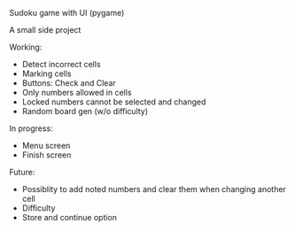Sudoku game with UI (pygame)

A small side project


Working:
- Detect incorrect cells
- Marking cells
- Buttons: Check and Clear
- Only numbers allowed in cells
- Locked numbers cannot be selected and changed
- Random board gen (w/o difficulty)


In progress:
- Menu screen
- Finish screen

Future:
- Possiblity to add noted numbers and clear them when changing another cell
- Difficulty
- Store and continue option